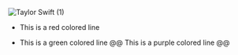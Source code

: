 ![Taylor Swift (1)](https://github.com/user-attachments/assets/b1639641-281e-4442-b18d-713ed943a6fb)

- This is a red colored line
+ This is a green colored line
@@ This is a purple colored line @@
